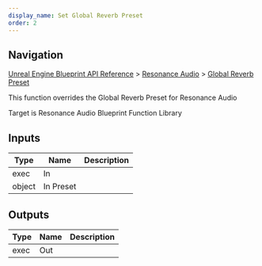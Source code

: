 ```yaml
---
display_name: Set Global Reverb Preset
order: 2
---
```

## Navigation

[Unreal Engine Blueprint API Reference](https://dev.epicgames.com/documentation/en-us/unreal-engine/BlueprintAPI) > [Resonance Audio](https://dev.epicgames.com/documentation/en-us/unreal-engine/BlueprintAPI/ResonanceAudio) > [Global Reverb Preset](https://dev.epicgames.com/documentation/en-us/unreal-engine/BlueprintAPI/ResonanceAudio/GlobalReverbPreset)

This function overrides the Global Reverb Preset for Resonance Audio

Target is Resonance Audio Blueprint Function Library

## Inputs

| Type | Name | Description |
| --- | --- | --- |
| exec | In |  |
| object | In Preset |  |

## Outputs

| Type | Name | Description |
| --- | --- | --- |
| exec | Out |  |
